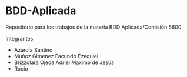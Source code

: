 # BDD-Aplicada
Repositorio para los trabajos de la materia BDD Aplicada/Comisión 5600

Integrantes
- Azarola Santino
- Muñoz Gimenez Facundo Ezequiel
- Brizzolara Ojeda Adriel Maximo de Jesús
- Rocio 
